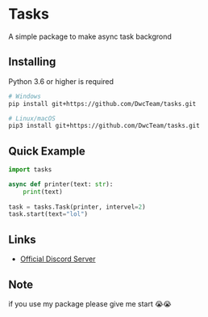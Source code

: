# Tasks

A simple package to make async task backgrond


## Installing 

Python 3.6 or higher is required

```bash
# Windows
pip install git+https://github.com/DwcTeam/tasks.git

# Linux/macOS
pip3 install git+https://github.com/DwcTeam/tasks.git
```

## Quick Example

```py
import tasks

async def printer(text: str):
    print(text)
 
task = tasks.Task(printer, intervel=2) 
task.start(text="lol")
```

## Links
- [Official Discord Server](https://discord.gg/VX5F54YNuy`)

## Note
if you use my package please give me start 😭😭 

